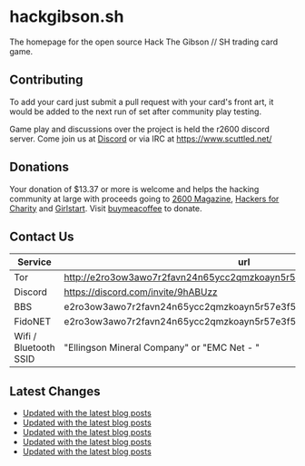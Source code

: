 # hackgibson.sh
The homepage for the open source Hack The Gibson // SH trading card game.


## Contributing

To add your card just submit a pull request with your card's front art, it would be added to the next run of set after community play testing.

Game play and discussions over the project is held the r2600 discord server. Come join us at [Discord](https://discord.com/invite/9hABUzz) or via IRC at https://www.scuttled.net/


## Donations

Your donation of $13.37 or more is welcome and helps the hacking community at large with proceeds going to [2600 Magazine](https://2600.com/), [Hackers for Charity](https://hackersforcharity.org) and [Girlstart](https://girlstart.org).  Visit [buymeacoffee](https://www.buymeacoffee.com/hackgibson.sh) to donate.


## Contact Us

Service | url
-|-
Tor | http://e2ro3ow3awo7r2favn24n65ycc2qmzkoayn5r57e3f56nvjwdcgg32ad.onion
Discord | https://discord.com/invite/9hABUzz
BBS | e2ro3ow3awo7r2favn24n65ycc2qmzkoayn5r57e3f56nvjwdcgg32ad.onion:23
FidoNET | e2ro3ow3awo7r2favn24n65ycc2qmzkoayn5r57e3f56nvjwdcgg32ad.onion:24554
Wifi / Bluetooth SSID | "Ellingson Mineral Company" or "EMC Net - <fidonet address>"

## Latest Changes
<!-- BLOG-POST-LIST:START -->
- [Updated with the latest blog posts](https://github.com/DFW2600/hackgibson.sh/commit/4f47fa2bae4da7eb6f54d07aff19f11e0fe6e350)
- [Updated with the latest blog posts](https://github.com/DFW2600/hackgibson.sh/commit/be5e71a2ecc58ec6c46d5b8277331dfdcea6097d)
- [Updated with the latest blog posts](https://github.com/DFW2600/hackgibson.sh/commit/022e0c4afedab1f2ad5cb9b1e936ae7162964d04)
- [Updated with the latest blog posts](https://github.com/DFW2600/hackgibson.sh/commit/1a0b504f29e2313df91dd551cf728c60ad7429ea)
- [Updated with the latest blog posts](https://github.com/DFW2600/hackgibson.sh/commit/df82be68296471bdf74c4fc3a06844f2bac30c18)
<!-- BLOG-POST-LIST:END -->
